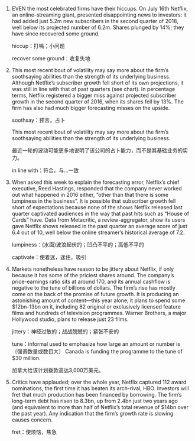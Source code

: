 1. EVEN the most celebrated firms have their hiccups. On July 16th Netflix, an online-streaming giant, presented disappointing news to investors: it had added just 5.2m new subscribers in the second quarter of 2018, well below its projected number of 6.2m. Shares plunged by 14%; they have since recovered some ground.

   hiccup：打嗝；小问题

   recover some ground：收复失地

   

2. This most recent bout of volatility may say more about the firm’s soothsaying abilities than the strength of its underlying business. Although Netflix’s subscriber growth fell short of its own projections, it was still in line with that of past quarters (see chart). In percentage terms, Netflix registered a bigger miss against projected subscriber growth in the second quarter of 2016, when its shares fell by 13%. The firm has also had much bigger forecasting misses on the upside.

   soothsay：预言，占卜

   This most recent bout of volatility may say more about the firm’s soothsaying abilities than the strength of its underlying business.

   最近一轮的波动可能更多地说明了该公司的占卜能力，而不是其基础业务的实力。

   in line with：符合，与...一致

   

3. When asked this week to explain the forecasting error, Netflix’s chief executive, Reed Hastings, responded that the company never worked out what happened in 2016 either, “other than that there is some lumpiness in the business”. It is possible that subscriber growth fell short of expectations because none of the shows Netflix released last quarter captivated audiences in the way that past hits such as “House of Cards” have. Data from Metacritic, a review-aggregator, show its users gave Netflix shows released in the past quarter an average score of just 6.4 out of 10, well below the online streamer’s historical average of 7.2.

   lumpiness：(水面)波浪起伏的；凹凸不平的；高低不平的

   captivate：使着迷，迷住，吸引

   

4. Markets nonetheless have reason to be jittery about Netflix, if only because it has some of the priciest shares around. The company’s price-earnings ratio sits at around 170, and its annual cashflow is negative to the tune of billions of dollars. The firm’s rise has mostly come on the back of the promise of future growth. It is producing an astonishing amount of content—this year alone, it plans to spend some $12bn-13bn on it, including 82 original or exclusively licensed feature films and hundreds of television programmes. Warner Brothers, a major Hollywood studio, plans to release just 23 films.

   jittery：神经过敏的；战战兢兢的；紧张不安的

   tune：informal used to emphasize how large an amount or number is
   〔强调数量或数目大〕
   Canada is funding the programme to the tune of $30 million.

   加拿大给该计划拨款高达3,000万美元。

   

5. Critics have applauded; over the whole year, Netflix captured 112 award nominations, the first time it has beaten its arch-rival, HBO. Investors will fret that much production has been financed by borrowing. The firm’s long-term debt has risen to 8.3bn, up from 2.4bn just two years ago (and equivalent to more than half of Netflix’s total revenue of $14bn over the past year). Any indication that the firm’s growth rate is slowing causes concern.

   fret：使烦恼，焦急